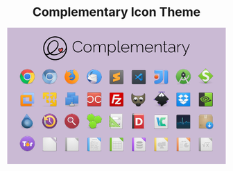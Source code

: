 <h1 align="center">Complementary Icon Theme</h1>

![Complementary Theme Screenshot](https://github.com/arkaitzsilva/complementary/blob/master/theme_image.png)
